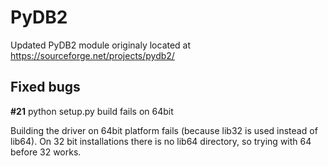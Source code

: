 # PyDB2
Updated PyDB2 module originaly located at https://sourceforge.net/projects/pydb2/

## Fixed bugs

**\#21** python setup.py build fails on 64bit

Building the driver on 64bit platform fails (because lib32 is used instead of lib64). On 32 bit installations there is no lib64 directory, so trying with 64 before 32 works.
